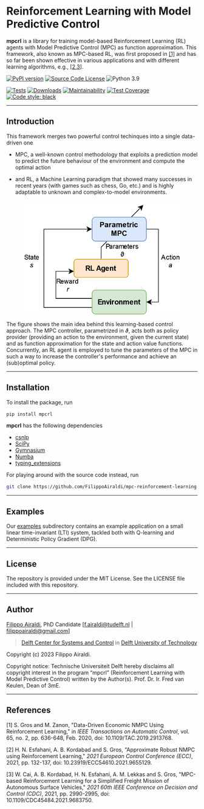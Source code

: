 # Reinforcement Learning with Model Predictive Control

**mpcrl** is a library for training model-based Reinforcement Learning (RL) agents with Model Predictive Control (MPC) as function approximation. This framework, also known as MPC-based RL, was first proposed in [[1]](#1) and has so far been shown effective in various applications and with different learning algorithms, e.g., [[2](#2),[3](#3)].

[![PyPI version](https://badge.fury.io/py/mpcrl.svg)](https://badge.fury.io/py/mpcrl)
[![Source Code License](https://img.shields.io/badge/license-MIT-blueviolet)](https://github.com/FilippoAiraldi/casadi-nlp/blob/release/LICENSE)
![Python 3.9](https://img.shields.io/badge/python->=3.9-green.svg)

[![Tests](https://github.com/FilippoAiraldi/mpc-reinforcement-learning/actions/workflows/test-main.yml/badge.svg)](https://github.com/FilippoAiraldi/mpc-reinforcement-learning/actions/workflows/test-experimental.yml)
[![Downloads](https://pepy.tech/badge/mpcrl)](https://pepy.tech/project/mpcrl)
[![Maintainability](https://api.codeclimate.com/v1/badges/9a46f52603d29c684c48/maintainability)](https://codeclimate.com/github/FilippoAiraldi/mpc-reinforcement-learning/maintainability)
[![Test Coverage](https://api.codeclimate.com/v1/badges/9a46f52603d29c684c48/test_coverage)](https://codeclimate.com/github/FilippoAiraldi/mpc-reinforcement-learning/test_coverage)
[![Code style: black](https://img.shields.io/badge/code%20style-black-000000.svg)](https://github.com/psf/black)

---

## Introduction

This framework merges two powerful control techinques into a single data-driven one

- MPC, a well-known control methodology that exploits a prediction model to predict the future behaviour of the environment and compute the optimal action

- and RL, a Machine Learning paradigm that showed many successes in recent years (with  games such as chess, Go, etc.) and is highly adaptable to unknown and complex-to-model environments.

<div align="center">
  <img src="https://raw.githubusercontent.com/FilippoAiraldi/mpc-reinforcement-learning/main/resources/mpcrl-diagram.png" alt="mpcrl-diagram" height="300">
</div>

The figure shows the main idea behind this learning-based control approach. The MPC controller, parametrized in $\vartheta$, acts both as policy provider (providing an action to the environment, given the current state) and as function approximation for the state and action value functions. Concurrently, an RL agent is employed to tune the parameters of the MPC in such a way to increase the controller's performance and achieve an (sub)optimal policy.

---

## Installation

To install the package, run

```bash
pip install mpcrl
```

**mpcrl** has the following dependencies

- [csnlp](https://pypi.org/project/csnlp/)
- [SciPy](https://scipy.org/)
- [Gymnasium](https://gymnasium.farama.org/)
- [Numba](https://numba.pydata.org/)
- [typing_extensions](https://pypi.org/project/typing-extensions/)

For playing around with the source code instead, run

```bash
git clone https://github.com/FilippoAiraldi/mpc-reinforcement-learning.git
```

---

## Examples

Our [examples](https://github.com/FilippoAiraldi/mpc-reinforcement-learning/tree/main/examples) subdirectory contains an example application on a small linear time-invariant (LTI) system, tackled both with Q-learning and Deterministic Policy Gradient (DPG).

---

## License

The repository is provided under the MIT License. See the LICENSE file included with this repository.

---

## Author

[Filippo Airaldi](https://www.tudelft.nl/staff/f.airaldi/), PhD Candidate [f.airaldi@tudelft.nl | filippoairaldi@gmail.com]

> [Delft Center for Systems and Control](https://www.tudelft.nl/en/3me/about/departments/delft-center-for-systems-and-control/) in [Delft University of Technology](https://www.tudelft.nl/en/)

Copyright (c) 2023 Filippo Airaldi.

Copyright notice: Technische Universiteit Delft hereby disclaims all copyright interest in the program “mpcrl” (Reinforcement Learning with Model Predictive Control) written by the Author(s). Prof. Dr. Ir. Fred van Keulen, Dean of 3mE.

---

## References

<a id="1">[1]</a>
S. Gros and M. Zanon, "Data-Driven Economic NMPC Using Reinforcement Learning," in _IEEE Transactions on Automatic Control_, vol. 65, no. 2, pp. 636-648, Feb. 2020, doi: 10.1109/TAC.2019.2913768.

<a id="2">[2]</a>
H. N. Esfahani, A. B. Kordabad and S. Gros, "Approximate Robust NMPC using Reinforcement Learning," _2021 European Control Conference (ECC)_, 2021, pp. 132-137, doi: 10.23919/ECC54610.2021.9655129.

<a id="3">[3]</a>
W. Cai, A. B. Kordabad, H. N. Esfahani, A. M. Lekkas and S. Gros, "MPC-based Reinforcement Learning for a Simplified Freight Mission of Autonomous Surface Vehicles," _2021 60th IEEE Conference on Decision and Control (CDC)_, 2021, pp. 2990-2995, doi: 10.1109/CDC45484.2021.9683750.
